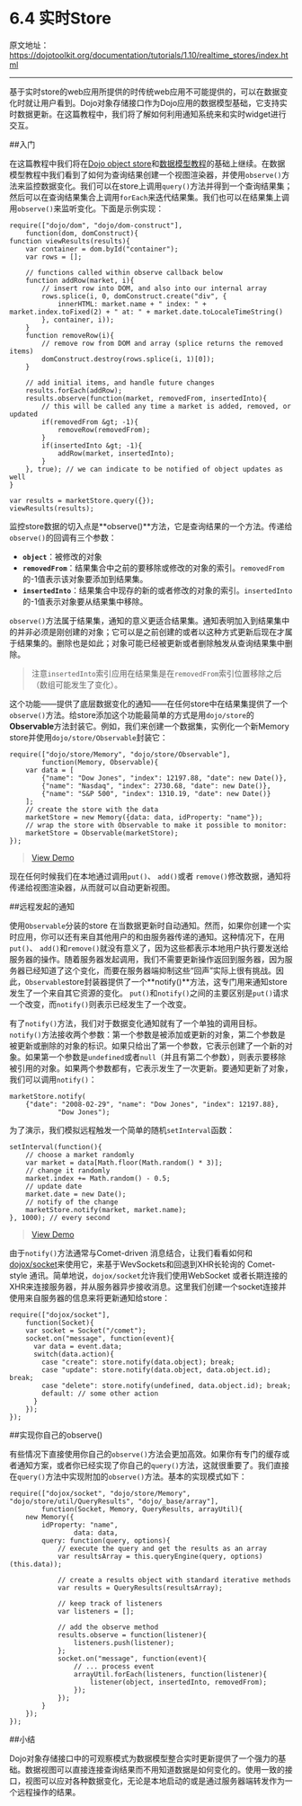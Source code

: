 # 6.4 实时Store

原文地址：https://dojotoolkit.org/documentation/tutorials/1.10/realtime_stores/index.html

---

基于实时store的web应用所提供的时传统web应用不可能提供的，可以在数据变化时就让用户看到。Dojo对象存储接口作为Dojo应用的数据模型基础，它支持实时数据更新。在这篇教程中，我们将了解如何利用通知系统来和实时widget进行交互。

##入门

在这篇教程中我们将在[Dojo object store](https://dojotoolkit.org/documentation/tutorials/1.10/intro_dojo_store/)和[数据模型教程](https://dojotoolkit.org/documentation/tutorials/1.10/data_modeling/)的基础上继续。在数据模型教程中我们看到了如何为查询结果创建一个视图渲染器，并使用`observe()`方法来监控数据变化。我们可以在store上调用`query()`方法并得到一个查询结果集；然后可以在查询结果集合上调用`forEach`来迭代结果集。我们也可以在结果集上调用`observe()`来监听变化。下面是示例实现：

```
require(["dojo/dom", "dojo/dom-construct"],
    function(dom, domConstruct){
function viewResults(results){
    var container = dom.byId("container");
    var rows = [];

    // functions called within observe callback below
    function addRow(market, i){
        // insert row into DOM, and also into our internal array
        rows.splice(i, 0, domConstruct.create("div", {
            innerHTML: market.name + " index: " + market.index.toFixed(2) + " at: " + market.date.toLocaleTimeString()
        }, container, i));
    }
    function removeRow(i){
        // remove row from DOM and array (splice returns the removed items)
        domConstruct.destroy(rows.splice(i, 1)[0]);
    }

    // add initial items, and handle future changes
    results.forEach(addRow);
    results.observe(function(market, removedFrom, insertedInto){
        // this will be called any time a market is added, removed, or updated
        if(removedFrom &gt; -1){
            removeRow(removedFrom);
        }
        if(insertedInto &gt; -1){
            addRow(market, insertedInto);
        }
    }, true); // we can indicate to be notified of object updates as well
}

var results = marketStore.query({});
viewResults(results);
```

监控store数据的切入点是**observe()**方法，它是查询结果的一个方法。传递给`observe()`的回调有三个参数：

 - **`object`**：被修改的对象
 - **`removedFrom`**：结果集合中之前的要移除或修改的对象的索引。`removedFrom`的-1值表示该对象要添加到结果集。
 - **`insertedInto`**：结果集合中现存的新的或者修改的对象的索引。`insertedInto`的-1值表示对象要从结果集中移除。

`observe()`方法属于结果集，通知的意义更适合结果集。通知表明加入到结果集中的并非必须是刚创建的对象；它可以是之前创建的或者以这种方式更新后现在才属于结果集的。删除也是如此；对象可能已经被更新或者删除触发从查询结果集中删除。

>注意`insertedInto`索引应用在结果集是在`removedFrom`索引位置移除之后（数组可能发生了变化）。

这个功能——提供了底层数据变化的通知——在任何store中在结果集提供了一个`observe()`方法。给store添加这个功能最简单的方式是用`dojo/store`的**Observable**方法封装它。例如，我们来创建一个数据集，实例化一个新Memory store并使用`dojo/store/Observable`封装它：

```
require(["dojo/store/Memory", "dojo/store/Observable"],
        function(Memory, Observable){
    var data = [
        {"name": "Dow Jones", "index": 12197.88, "date": new Date()},
        {"name": "Nasdaq", "index": 2730.68, "date": new Date()},
        {"name": "S&P 500", "index": 1310.19, "date": new Date()}
    ];
    // create the store with the data
    marketStore = new Memory({data: data, idProperty: "name"});
    // wrap the store with Observable to make it possible to monitor:
    marketStore = Observable(marketStore);
});
```
>[View Demo](https://dojotoolkit.org/documentation/tutorials/1.10/realtime_stores/demo/demo.html)

现在任何时候我们在本地通过调用`put()`、 `add()`或者 `remove()`修改数据，通知将传递给视图渲染器，从而就可以自动更新视图。

##远程发起的通知

使用`Observable`分装的store 在当数据更新时自动通知。然而，如果你创建一个实时应用，你可以还有来自其他用户的和由服务器传递的通知。这种情况下，在用`put()`、 `add()`和`remove()`就没有意义了，因为这些都表示本地用户执行要发送给服务器的操作。随着服务器发起调用，我们不需要更新操作返回到服务器，因为服务器已经知道了这个变化，而要在服务器端抑制这些“回声”实际上很有挑战。因此，`Observable`store封装器提供了一个**notify()**方法，这专门用来通知store发生了一个来自其它资源的变化。 `put()`和`notify()`之间的主要区别是`put()`请求一个改变，而`notify()`则表示已经发生了一个改变。

有了`notify()`方法，我们对于数据变化通知就有了一个单独的调用目标。`notify()`方法接收两个参数：第一个参数是被添加或更新的对象，第二个参数是被更新或删除的对象的标识。如果只给出了第一个参数，它表示创建了一个新的对象。如果第一个参数是`undefined`或者`null`（并且有第二个参数），则表示要移除被引用的对象。如果两个参数都有，它表示发生了一次更新。要通知更新了对象，我们可以调用`notify()`：

```
marketStore.notify(
    {"date": "2008-02-29", "name": "Dow Jones", "index": 12197.88},
            "Dow Jones");
```

为了演示，我们模拟远程触发一个简单的随机`setInterval`函数：

```
setInterval(function(){
    // choose a market randomly
    var market = data[Math.floor(Math.random() * 3)];
    // change it randomly
    market.index += Math.random() - 0.5;
    // update date
    market.date = new Date();
    // notify of the change
    marketStore.notify(market, market.name);
}, 1000); // every second
```

>[View Demo](https://dojotoolkit.org/documentation/tutorials/1.10/realtime_stores/demo/demo.html)

由于`notify()`方法通常与Comet-driven 消息结合，让我们看看如何和 [dojox/socket](http://www.sitepen.com/blog/2010/10/31/dojo-websocket/)来使用它，来基于WevSockets和回退到XHR长轮询的 Comet-style 通讯。简单地说，`dojox/socket`允许我们使用WebSocket 或者长期连接的XHR来连接服务器，并从服务器异步接收消息。这里我们创建一个socket连接并使用来自服务器的信息来将更新通知给store：

```
require(["dojox/socket"],
    function(Socket){
    var socket = Socket("/comet");
    socket.on("message", function(event){
      var data = event.data;
      switch(data.action){
        case "create": store.notify(data.object); break;
        case "update": store.notify(data.object, data.object.id); break;
        case "delete": store.notify(undefined, data.object.id); break;
        default: // some other action
      }
    });
});

```

##实现你自己的observe()

有些情况下直接使用你自己的`observe()`方法会更加高效。如果你有专门的缓存或者通知方案，或者你已经实现了你自己的`query()`方法，这就很重要了。我们直接在`query()`方法中实现附加的`observe()`方法。基本的实现模式如下：

```
require(["dojox/socket", "dojo/store/Memory", "dojo/store/util/QueryResults", "dojo/_base/array"],
        function(Socket, Memory, QueryResults, arrayUtil){
    new Memory({
        idProperty: "name",
                data: data,
        query: function(query, options){
            // execute the query and get the results as an array
            var resultsArray = this.queryEngine(query, options)(this.data));

            // create a results object with standard iterative methods
            var results = QueryResults(resultsArray);

            // keep track of listeners
            var listeners = [];

            // add the observe method
            results.observe = function(listener){
                listeners.push(listener);
            };
            socket.on("message", function(event){
                // ... process event
                arrayUtil.forEach(listeners, function(listener){
                    listener(object, insertedInto, removedFrom);
                });
            });
        }
    });
});

```

##小结

Dojo对象存储接口中的可观察模式为数据模型整合实时更新提供了一个强力的基础。数据视图可以直接连接查询结果而不用知道数据是如何变化的。使用一致的接口，视图可以应对各种数据变化，无论是本地启动的或是通过服务器端转发作为一个远程操作的结果。
